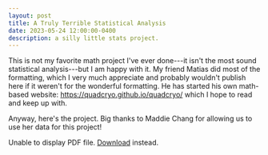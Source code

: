 ```yaml
---
layout: post
title: A Truly Terrible Statistical Analysis
date: 2023-05-24 12:00:00-0400
description: a silly little stats project.
---
```


This is not my favorite math project I've ever done---it isn't the most sound statistical analysis---but I am happy with it. My friend Matias did most of the formatting, which I very much appreciate and probably wouldn't publish here if it weren't for the wonderful formatting. He has started his own math-based website: https://quadcryo.github.io/quadcryo/ which I hope to read and keep up with.

Anyway, here's the project. Big thanks to Maddie Chang for allowing us to use her data for this project!

<object data="/assets/pdf/math_anxiety.pdf" type="application/pdf" width="100%" height="500px">
      <p>Unable to display PDF file. <a href="/assets/pdf/math_anxiety.pdf">Download</a> instead.</p>
</object>
